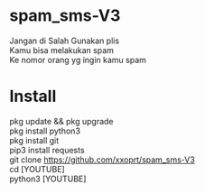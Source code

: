 # spam_sms-V3
Jangan di Salah Gunakan plis <br>Kamu bisa melakukan spam <br>Ke nomor orang yg ingin kamu spam <br>
# Install
pkg update && pkg upgrade<br>pkg install python3<br>pkg install git<br>pip3 install requests<br>git clone https://github.com/xxoprt/spam_sms-V3<br>cd [YOUTUBE]<br>python3 [YOUTUBE]<br>
